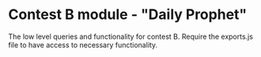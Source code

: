 Contest B module - "Daily Prophet"
====================================

The low level queries and functionality for contest B.
Require the exports.js file to have access to necessary functionality.